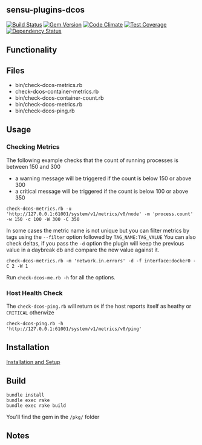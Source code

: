 ## sensu-plugins-dcos

[![Build Status](https://travis-ci.org/sensu-plugins/sensu-plugins-dcos.svg?branch=master)](https://travis-ci.org/sensu-plugins/sensu-plugins-dcos)
[![Gem Version](https://badge.fury.io/rb/sensu-plugins-dcos.svg)](http://badge.fury.io/rb/sensu-plugins-dcos)
[![Code Climate](https://codeclimate.com/github/sensu-plugins/sensu-plugins-dcos/badges/gpa.svg)](https://codeclimate.com/github/sensu-plugins/sensu-plugins-dcos)
[![Test Coverage](https://codeclimate.com/github/sensu-plugins/sensu-plugins-dcos/badges/coverage.svg)](https://codeclimate.com/github/sensu-plugins/sensu-plugins-dcos)
[![Dependency Status](https://gemnasium.com/sensu-plugins/sensu-plugins-dcos.svg)](https://gemnasium.com/sensu-plugins/sensu-plugins-dcos)

## Functionality

## Files
 * bin/check-dcos-metrics.rb
 * check-dcos-container-metrics.rb
 * bin/check-dcos-container-count.rb
 * bin/check-dcos-metrics.rb
 * bin/check-dcos-ping.rb

## Usage

### Checking Metrics

The following example checks that the count of running processes is between 150 and 300
 * a warning message will be triggered if the count is below 150 or above 300
 * a critical message will be triggered if the count is below 100 or above 350

```
check-dcos-metrics.rb -u 'http://127.0.0.1:61001/system/v1/metrics/v0/node' -m 'process.count' -w 150 -c 100 -W 300 -C 350
```

In some cases the metric name is not unique but you can filter metrics by tags using the `--filter` option followed by `TAG_NAME:TAG_VALUE`
You can also check deltas, if you pass the `-d` option the plugin will keep the previous value in a daybreak db and compare the new value against it.
```
check-dcos-metrics.rb -m 'network.in.errors' -d -f interface:docker0 -C 2 -W 1
```

Run `check-dcos-me.rb -h` for all the options.

### Host Health Check

The `check-dcos-ping.rb` will return `OK` if the host reports itself as heathy or `CRITICAL` otherwize
```
check-dcos-ping.rb -h 'http://127.0.0.1:61001/system/v1/metrics/v0/ping'
```

## Installation

[Installation and Setup](http://sensu-plugins.io/docs/installation_instructions.html)

## Build
```
bundle install
bundle exec rake
bundle exec rake build
```
You'll find the gem in the `/pkg/` folder

## Notes

